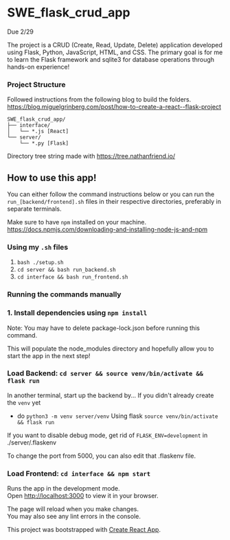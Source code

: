 # SWE_flask_crud_app
Due 2/29

The project is a CRUD (Create, Read, Update, Delete) application developed using Flask, Python, JavaScript, HTML, and CSS. The primary goal is for me to learn the Flask framework and sqlite3 for database operations through hands-on experience!

### Project Structure
Followed instructions from the following blog to build the folders.
https://blog.miguelgrinberg.com/post/how-to-create-a-react--flask-project
```
SWE_flask_crud_app/
├── interface/
│   └── *.js [React]
└── server/
    └── *.py [Flask]
```
Directory tree string made with https://tree.nathanfriend.io/

## How to use this app!
You can either follow the command instructions below or you can run the 
`run_[backend/frontend].sh` files in their respective directories, 
preferably in separate terminals.

Make sure to have `npm` installed on your machine.
https://docs.npmjs.com/downloading-and-installing-node-js-and-npm

### Using my `.sh` files

1. `bash ./setup.sh`
2. `cd server && bash run_backend.sh`
3. `cd interface && bash run_frontend.sh`


### Running the commands manually
### 1. Install dependencies using `npm install`
Note: You may have to delete package-lock.json before running this command.

This will populate the node_modules directory and 
hopefully allow you to start the app in the next step!

### Load Backend: `cd server && source venv/bin/activate && flask run`
In another terminal, start up the backend by...
If you didn't already create the `venv` yet
- do `python3 -m venv server/venv`
Using flask 
`source venv/bin/activate && flask run`

If you want to disable debug mode, 
get rid of `FLASK_ENV=development` in ./server/.flaskenv

To change the port from 5000, you can also edit that .flaskenv file.

### Load Frontend: `cd interface && npm start`

Runs the app in the development mode.\
Open [http://localhost:3000](http://localhost:3000) to view it in your browser.

The page will reload when you make changes.\
You may also see any lint errors in the console.


This project was bootstrapped with [Create React App](https://github.com/facebook/create-react-app).
